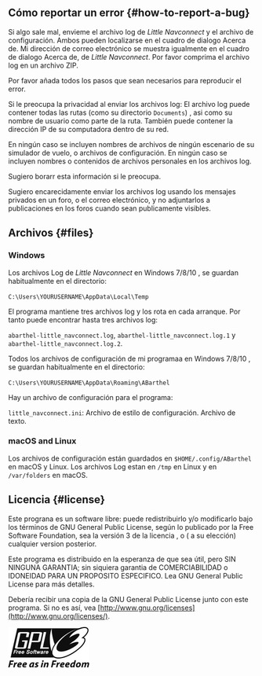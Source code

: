 ## Cómo reportar un error {#how-to-report-a-bug}

Si algo sale mal, envieme el archivo log de _Little Navconnect_ y el archivo de configuración. Ambos pueden localizarse en el cuadro de dialogo Acerca de. Mi dirección de correo electrónico se muestra igualmente en el cuadro de dialogo Acerca de, de _Little Navconnect_. Por favor comprima el archivo log en un archivo ZIP.

Por favor añada todos los pasos que sean necesarios para reproducir el error.

Si le preocupa la privacidad al enviar los archivos log: El archivo log puede contener todas las rutas (como su directorio `Documents`) ,  asi como su nombre de usuario como parte de la ruta. También puede contener la dirección IP de su computadora dentro de su red.

En ningún caso se incluyen nombres de archivos de ningún escenario de su simulador de vuelo, o archivos de configuración. En ningún caso se incluyen nombres o contenidos de archivos personales en los archivos log.

Sugiero borarr esta información si le preocupa.

Sugiero encarecidamente enviar los archivos log usando los mensajes privados en un foro, o el correo electrónico, y no adjuntarlos a publicaciones en los foros cuando sean publicamente visibles.

## Archivos {#files}

### Windows

Los archivos Log de _Little Navconnect_ en Windows 7/8/10 , se guardan habitualmente en el directorio:

`C:\Users\YOURUSERNAME\AppData\Local\Temp`

El programa mantiene tres archivos log y los rota en cada arranque. Por tanto puede encontrar hasta tres archivos log:

`abarthel-little_navconnect.log`, `abarthel-little_navconnect.log.1` y `abarthel-little_navconnect.log.2`.

Todos los archivos de configuración de mi programaa en Windows 7/8/10 , se guardan habitualmente en el directorio:

`C:\Users\YOURUSERNAME\AppData\Roaming\ABarthel`

Hay un archivo de configuración para el programa:

`little_navconnect.ini`: Archivo de estilo de configuración. Archivo de texto.

### macOS and Linux

Los archivos de configuración están guardados en `$HOME/.config/ABarthel` en macOS y Linux. Los archivos Log estan en `/tmp` en Linux y  en `/var/folders` en macOS.

## Licencia {#license}

Este prograna es un software libre: puede redistribuirlo y/o modificarlo bajo los términos de GNU General Public License, según lo publicado por la Free Software Foundation, sea la versión 3 de la licencia , o ( a su elección) cualquier version posterior.

Este programa es distribuido en la esperanza de que sea útil, pero SIN NINGUNA GARANTIA; sin siquiera garantia de COMERCIABILIDAD o IDONEIDAD PARA UN PROPOSITO ESPECIFICO. Lea GNU General Public License para más detalles.

Debería recibir una copia de la GNU General Public License junto con este programa. Si no es así, vea [http://www.gnu.org/licenses](http://www.gnu.org/licenses/).

![GPL V3](../images/gpl-v3-logo.jpg)
